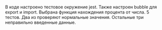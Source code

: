 В коде настроено тестовое окружение jest. Также настроен bubble для export и import. 
Выбрана функция нахождения процента от числа. 
5 тестов. Два из проверяют нормальные значения. Остальные три неправильно введенные данные.